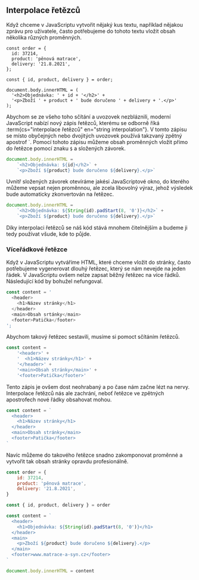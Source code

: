 ## Interpolace řetězců

Když chceme v JavaScriptu vytvořit nějaký kus textu, například nějakou zprávu pro uživatele, často potřebujeme do tohoto textu vložit obsah několika různých proměnných.

```
const order = {
  id: 37214,
  product: 'pěnová matrace',
  delivery: '21.8.2021',
};

const { id, product, delivery } = order;

document.body.innerHTML = (
  '<h2>Objednávka: ' + id + '</h2>' +
  '<p>Zboží ' + product + ' bude doručeno ' + delivery + '.</p>'
);
```

Abychom se ze všeho toho sčítání a uvozovek nezbláznili, moderní JavaScript nabízí nový zápis řetězců, kterému se odborně říká :term{cs="interpolace řetězců" en="string interpolation"}. V tomto zápisu se místo obyčejných nebo dvojitých uvozovek používá takzvaný zpětný apostrof &#96;. Pomocí tohoto zápisu můžeme obsah proměnných vložit přímo do řetězce pomocí znaku `$` a složených závorek.

```js
document.body.innerHTML =
	`<h2>Objednávka: ${id}</h2>` +
	`<p>Zboží ${product} bude doručeno ${delivery}.</p>`
```

Uvnitř složených závorek otevíráme jakési JavaScriptové okno, do kterého můžeme vepsat nejen proměnnou, ale zcela libovolný výraz, jehož výsledek bude automaticky zkonvertován na řetězec.

```js
document.body.innerHTML =
	`<h2>Objednávka: ${String(id).padStart(8, '0')}</h2>` +
	`<p>Zboží ${product} bude doručeno ${delivery}.</p>`
```

Díky interpolaci řetězců se náš kód stává mnohem čitelnějším a budeme ji tedy používat všude, kde to půjde.

### Víceřádkové řetězce

Když v JavaScriptu vytváříme HTML, které chceme vložit do stránky, často potřebujeme vygenerovat dlouhý řetězec, který se nám nevejde na jeden řádek. V JavaScriptu ovšem nelze zapsat běžný řetězec na více řádků. Následující kód by bohužel nefungoval.

```js
const content = '
  <header>
    <h1>Název stránky</h1>
  </header>
  <main>Obsah srtánky</main>
  <footer>Patička</footer>
';
```

Abychom takový řetězec sestavili, musíme si pomoct sčítáním řetězců.

```js
const content =
	'<header>' +
	'  <h1>Název stránky</h1>' +
	'</header>' +
	'<main>Obsah stránky</main>' +
	'<footer>Patička</footer>'
```

Tento zápis je ovšem dost neohrabaný a po čase nám začne lézt na nervy. Interpolace řetězců nás ale zachrání, neboť řetězce ve zpětných apostrofech nové řádky obsahovat mohou.

```js
const content = `
  <header>
    <h1>Název stránky</h1>
  </header>
  <main>Obsah stránky</main>
  <footer>Patička</footer>
`
```

Navíc můžeme do takového řetězce snadno zakomponovat proměnné a vytvořit tak obsah stránky opravdu profesionálně.

```js
const order = {
	id: 37214,
	product: 'pěnová matrace',
	delivery: '21.8.2021',
}

const { id, product, delivery } = order

const content = `
  <header>
    <h1>Objednávka: ${String(id).padStart(8, '0')}</h1>
  </header>
  <main>
    <p>Zboží ${product} bude doručeno ${delivery}.</p>
  </main>
  <footer>www.matrace-a-syn.cz</footer>
`

document.body.innerHTML = content
```
